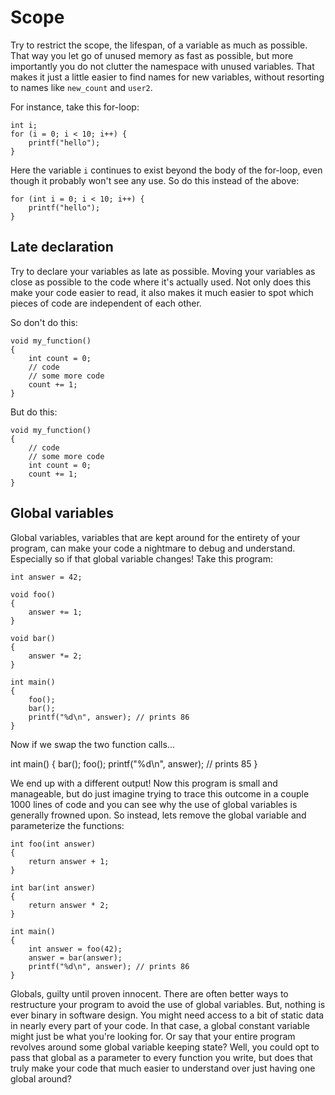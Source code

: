 # Scope

Try to restrict the scope, the lifespan, of a variable as much as possible. That way you let go of unused memory as fast as possible, but more importantly you do not clutter the namespace with unused variables. That makes it just a little easier to find names for new variables, without resorting to names like `new_count` and `user2`.

For instance, take this for-loop:

    int i;
    for (i = 0; i < 10; i++) {
        printf("hello");
    }

Here the variable `i` continues to exist beyond the body of the for-loop, even though it probably won't see any use. So do this instead of the above:

    for (int i = 0; i < 10; i++) {
        printf("hello");
    }


## Late declaration

Try to declare your variables as late as possible. Moving your variables as close as possible to the code where it's actually used. Not only does this make your code easier to read, it also makes it much easier to spot which pieces of code are independent of each other.

So don't do this:

    void my_function()
    {
        int count = 0;
        // code
        // some more code
        count += 1;
    }

But do this:

    void my_function()
    {
        // code
        // some more code
        int count = 0;
        count += 1;
    }


## Global variables

Global variables, variables that are kept around for the entirety of your program, can make your code a nightmare to debug and understand. Especially so if that global variable changes! Take this program:

    int answer = 42;

    void foo()
    {
        answer += 1;
    }

    void bar()
    {
        answer *= 2;
    }

    int main()
    {
        foo();
        bar();
        printf("%d\n", answer); // prints 86
    }

Now if we swap the two function calls...

int main()
{
    bar();
    foo();
    printf("%d\n", answer); // prints 85
}

We end up with a different output! Now this program is small and manageable, but do just imagine trying to trace this outcome in a couple 1000 lines of code and you can see why the use of global variables is generally frowned upon. So instead, lets remove the global variable and parameterize the functions:

    int foo(int answer)
    {
        return answer + 1;
    }

    int bar(int answer)
    {
        return answer * 2;
    }

    int main()
    {
        int answer = foo(42);
        answer = bar(answer);
        printf("%d\n", answer); // prints 86
    }

Globals, guilty until proven innocent. There are often better ways to restructure your program to avoid the use of global variables. But, nothing is ever binary in software design. You might need access to a bit of static data in nearly every part of your code. In that case, a global constant variable might just be what you're looking for. Or say that your entire program revolves around some global variable keeping state? Well, you could opt to pass that global as a parameter to every function you write, but does that truly make your code that much easier to understand over just having one global around?
